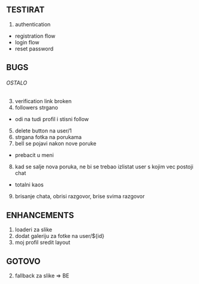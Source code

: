 ## TESTIRAT

1. authentication
 - registration flow
 - login flow
 - reset password

## BUGS
###### OSTALO
3. verification link broken
4. followers strgano
 - odi na tudi profil i stisni follow
5. delete button na user/1
6. strgana fotka na porukama
7. bell se pojavi nakon nove poruke 
  - prebacit u meni
8. kad se salje nova poruka, ne bi se trebao izlistat user s kojim vec postoji chat
  - totalni kaos
9. brisanje chata, obrisi razgovor, brise svima razgovor

## ENHANCEMENTS
1. loaderi za slike
2. dodat galeriju za fotke na user/${id}
3. moj profil sredit layout


## GOTOVO
2. fallback za slike => BE

